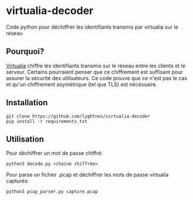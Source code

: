 # virtualia-decoder
Code python pour déchiffrer les identifiants transmis par virtualia sur le réseau

## Pourquoi?
[Virtualia](https://www.virtualia.fr/) chiffre les identifiants transmis sur le réseau entre les clients et le serveur.
Certains pourraient penser que ce chiffrement est suffisant pour assurer la sécurité des utilisateurs.
Ce code prouve que ce n'est pas le cas et qu'un chiffrement asymétrique (tel que TLS) est nécéssaire.

## Installation
```
git clone https://github.com/lyghtnox/virtualia-decoder
pip install -r requirements.txt
```

## Utilisation
Pour déchiffrer un mot de passe chiffré:
```
python3 decode.py <chaine chiffrée>
```

Pour parse un fichier .pcap et déchiffrer les mots de passe virtualia capturés:
```
python3 pcap_parser.py capture.pcap
```
